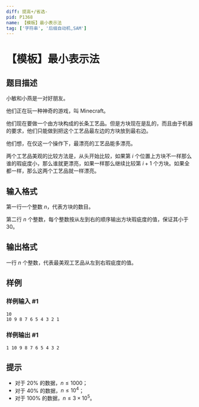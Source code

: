 ```yaml
---
diff: 提高+/省选-
pid: P1368
name: 【模板】最小表示法
tag: ['字符串', '后缀自动机,SAM']
---
```

# 【模板】最小表示法
## 题目描述

小敏和小燕是一对好朋友。

他们正在玩一种神奇的游戏，叫 Minecraft。

他们现在要做一个由方块构成的长条工艺品。但是方块现在是乱的，而且由于机器的要求，他们只能做到把这个工艺品最左边的方块放到最右边。

他们想，在仅这一个操作下，最漂亮的工艺品能多漂亮。

两个工艺品美观的比较方法是，从头开始比较，如果第 $i$ 个位置上方块不一样那么谁的瑕疵度小，那么谁就更漂亮，如果一样那么继续比较第 $i+1$ 个方块。如果全都一样，那么这两个工艺品就一样漂亮。
## 输入格式

第一行一个整数 $n$，代表方块的数目。

第二行 $n$ 个整数，每个整数按从左到右的顺序输出方块瑕疵度的值，保证其小于 $30$。
## 输出格式

一行 $n$ 个整数，代表最美观工艺品从左到右瑕疵度的值。
## 样例

### 样例输入 #1
```
10
10 9 8 7 6 5 4 3 2 1

```
### 样例输出 #1
```
1 10 9 8 7 6 5 4 3 2

```
## 提示

- 对于 $20\%$ 的数据，$n\le 1000$；
- 对于 $40\%$ 的数据，$n\le 10^4$；
- 对于 $100\%$ 的数据，$n\le 3\times 10^5$。

